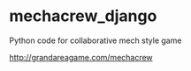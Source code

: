 mechacrew_django
================

Python code for collaborative mech style game

http://grandareagame.com/mechacrew